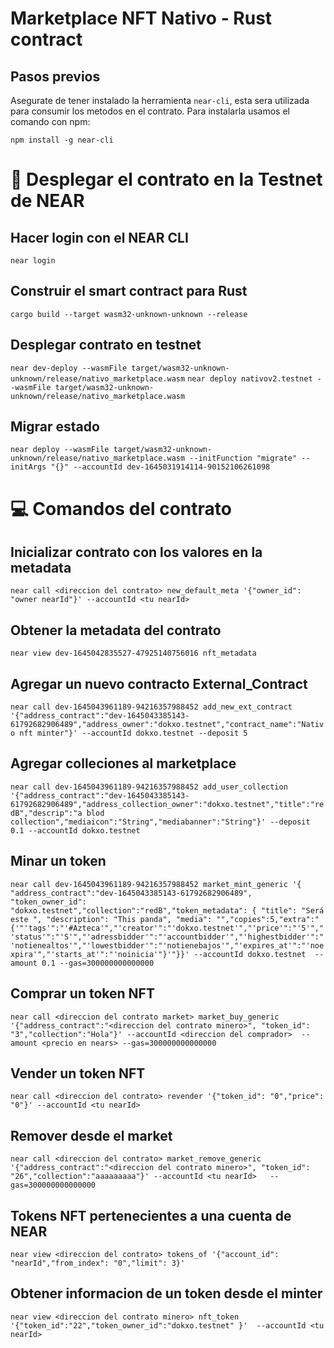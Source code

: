 # Marketplace NFT Nativo - Rust contract

## Pasos previos 
Asegurate de tener instalado la herramienta `near-cli`, esta sera utilizada para consumir los metodos en el contrato. Para instalarla usamos el comando con npm: 

`npm install -g near-cli`

# 🚀 Desplegar el contrato en la Testnet de NEAR
## Hacer login con el NEAR CLI
`near login`

## Construir el smart contract para Rust 
`cargo build --target wasm32-unknown-unknown --release`

## Desplegar contrato en testnet
`near dev-deploy --wasmFile target/wasm32-unknown-unknown/release/nativo_marketplace.wasm`
`near deploy nativov2.testnet --wasmFile target/wasm32-unknown-unknown/release/nativo_marketplace.wasm`
 
## Migrar estado
`near deploy --wasmFile target/wasm32-unknown-unknown/release/nativo_marketplace.wasm --initFunction "migrate" --initArgs "{}" --accountId dev-1645031914114-90152106261098 `
# 💻 Comandos del contrato

## Inicializar contrato con los valores en la metadata 
`near call <direccion del contrato> new_default_meta '{"owner_id": "owner nearId"}' --accountId <tu nearId>`
## Obtener la metadata del contrato
`near view dev-1645042835527-47925140756016 nft_metadata`

## Agregar un nuevo contracto External_Contract
`near call dev-1645043961189-94216357988452 add_new_ext_contract '{"address_contract":"dev-1645043385143-61792682906489","address_owner":"dokxo.testnet","contract_name":"Nativo nft minter"}' --accountId dokxo.testnet --deposit 5`

## Agregar colleciones al marketplace
 `near call dev-1645043961189-94216357988452 add_user_collection '{"address_contract":"dev-1645043385143-61792682906489","address_collection_owner":"dokxo.testnet","title":"redB","descrip":"a blod collection","mediaicon":"String","mediabanner":"String"}' --deposit 0.1 --accountId dokxo.testnet`
## Minar un token 
`near call dev-1645043961189-94216357988452 market_mint_generic '{ "address_contract":"dev-1645043385143-61792682906489", "token_owner_id": "dokxo.testnet","collection":"redB","token_metadata": { "title": "Será este ", "description": "This panda", "media": "","copies":5,"extra":"{'"'tags'":"'#Azteca'","'creator'":"'dokxo.testnet'","'price'":"'5'","'status'":"'S'","'adressbidder'":"'accountbidder'","'highestbidder'":"'notienealtos'","'lowestbidder'":"'notienebajos'","'expires_at'":"'noexpira'","'starts_at'":"'noinicia'"}'"}}' --accountId dokxo.testnet  --amount 0.1 --gas=300000000000000`

## Comprar un token NFT
`near call <direccion del contrato market> market_buy_generic '{"address_contract":"<direccion del contrato minero>", "token_id": "3","collection":"Hola"}' --accountId <direccion del comprador>  --amount <precio en nears> --gas=300000000000000`

## Vender un token NFT
`near call <direccion del contrato> revender '{"token_id": "0","price": "0"}' --accountId <tu nearId>`

## Remover desde el market
`near call <direccion del contrato> market_remove_generic '{"address_contract":"<direccion del contrato minero>", "token_id": "26","collection":"aaaaaaaaa"}' --accountId <tu nearId>   --gas=300000000000000`



## Tokens NFT pertenecientes a una cuenta de NEAR
`near view <direccion del contrato> tokens_of '{"account_id": "nearId","from_index": "0","limit": 3}'`

 
 
## Obtener informacion de un token desde el minter 
 `near view <direccion del contrato minero> nft_token '{"token_id":"22","token_owner_id":"dokxo.testnet" }'  --accountId <tu nearId>`


 

  [smart contract]: https://docs.near.org/docs/develop/contracts/overview
  [Rust]: https://www.rust-lang.org/
  [create-near-app]: https://github.com/near/create-near-app
  [correct target]: https://github.com/near/near-sdk-rs#pre-requisites
  [cargo]: https://doc.rust-lang.org/book/ch01-03-hello-cargo.html